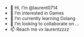 - 👋 Hi, I’m @laurent0714
- 👀 I’m interested in Games  
- 🌱 I’m currently learning Golang 
- 💞️ I’m looking to collaborate on ...
- 📫 Reach me vx laurentzzzz

<!---
laurent714/laurent714 is a ✨ special ✨ repository because its `README.md` (this file) appears on your GitHub profile.
You can click the Preview link to take a look at your changes.
--->
